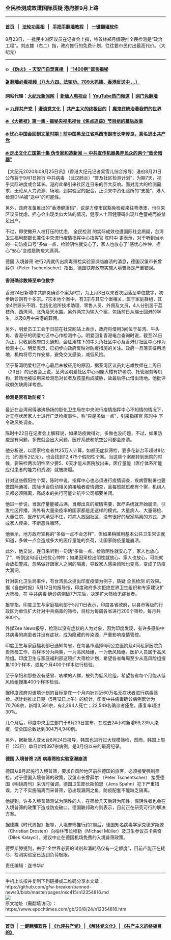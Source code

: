 ### 全民检测成效遭国际质疑 港府推9月上路
------------------------

#### [首页](https://github.com/gfw-breaker/banned-news3/blob/master/README.md) &nbsp;&nbsp;|&nbsp;&nbsp; [法轮功真相](https://github.com/begood0513/basic/blob/master/README.md)  &nbsp;&nbsp;|&nbsp;&nbsp; [手把手翻墙教程](https://github.com/gfw-breaker/guides/wiki)  &nbsp;&nbsp;|&nbsp;&nbsp; [一键翻墙软件](https://github.com/gfw-breaker/nogfw/blob/master/README.md)  



<div><img alt="" class="attachment-djy_600_400 size-djy_600_400 wp-post-image" src="https://i.epochtimes.com/assets/uploads/2020/08/WhatsApp-Image-2020-08-25-at-01.47.47-600x400.jpeg"/>
<div class="caption">
 8月23日，一批民主派区议员在记者会上指，特首林郑月娥硬推全民检测是“政治工程”。刘志雄（右二）指，政府推行的免费计划，往往要市民付出最高代价。（大纪元）
</div></div><hr/>

#### 💥 [《伪火》 - 天安门自焚真相 ](http://141.164.51.119:10000/videos/blog/weihuo.html)&nbsp; |&nbsp; [“1400例”谎言揭秘  ](http://141.164.51.119:10000/videos/blog/jiexi1400.html)

#### [ 🎬  翻墙必看视频（八九六四、法轮功、709大抓捕、香港反送中 ...）](https://github.com/gfw-breaker/links/blob/master/banned.md)

#### 网站代理：[大纪元新闻网](http://167.172.10.89:10080/gb/) &nbsp;|&nbsp; [新唐人电视台](http://167.172.10.89:8808/gb/)  &nbsp;|&nbsp; [YouTube热门频道](http://158.247.203.241/youtube.html) &nbsp;|&nbsp; [网门免翻墙](http://158.247.203.241:11000/show.aspx?name=ogHome)

#### 💥 [九评共产党](http://141.164.51.119:10000/videos/res/jiuping/)&nbsp; |&nbsp; [漫谈党文化](http://141.164.51.119:10000/videos/res/mtdwh/)&nbsp; |&nbsp; [共产主义的终极目的](http://141.164.51.119:10000/videos/res/zjmd/)&nbsp; |&nbsp; [魔鬼在統治著我們的世界](http://141.164.51.119:10000/videos/res/TheSpecter/)  

#### [ 🔥  《大裤衩》第一集 - 揭秘央视电视台《焦点追踪》节目组的幕后故事](http://141.164.51.119:10000/videos/news/../res/big-shorts/index.html)

#### [ 🔥  忧心中国会回到文革时期！前中国黑龙江省鸡西市副市长李传良，真名退出共产党](http://141.164.51.119:10000/videos/news/quit01.html)

#### [ 🔥  走出文化亡国第十集 伪专家和造新闻 － 中共宣传机器愚弄民众的两个“致命暗器”](http://141.164.51.119:10000/videos/news/../res/zcwhwg/index.html)

<div><p>
 【大纪元2020年08月25日讯】（香港大纪元记者吴雪儿综合报导）港府8月21日公布将于9月1日推行
 <ok href="https://www.epochtimes.com/gb/tag/%E4%B8%AD%E5%85%B1%E7%97%85%E6%AF%92.html">
  中共病毒
 </ok>
 （武汉肺炎）“普及社区检测计划”，为期7天，视乎实际进度或会延长。港府此举引来社区连日来的巨大反响。面对庞大的检测需求，无论从人力资源、场地，到实验室的配合，正引来中资化验所的“支援”，港人检测DNA被“送中”的可能性。
</p>
<p>
 另外，政府准备推出的“香港健康码”，说是方便巿民豁免检疫来往粤港澳，也引来区议员忧虑，担心会出现类似大陆的情况，健康人士因健康码出现红色警戒而被禁足出户。
</p>
<p>
 不过，即使撇开人权打压的忧虑，
 <ok href="https://www.epochtimes.com/gb/tag/%E5%85%A8%E6%B0%91%E6%A3%80%E6%B5%8B.html">
  全民检测
 </ok>
 的实际成效也遭国际社会质疑，台湾卫生福利部部长兼任中央流行疫情指挥中心指挥官
 <ok href="https://www.epochtimes.com/gb/tag/%E9%99%88%E6%97%B6%E4%B8%AD.html">
  陈时中
 </ok>
 更表示，对于听到当地的一句防疫口号“多做一点，检验阴性就安心了，家人也放心了”感忧心忡忡，担心“安心”变成是防疫大漏洞。
</p>
<p>
 德国
 <ok href="https://www.epochtimes.com/gb/tag/%E5%85%A5%E5%A2%83%E6%99%AE%E7%AD%9B.html">
  入境普筛
 </ok>
 进行2周就传出病毒筛检实验室濒临崩溃的消息，德国汉堡市长曾薛尔（Peter Tschentscher）指出，德国联邦政府实施入境普筛是严重错误。
</p>
<h4>
 香港确诊数降至单位数字
</h4>
<p>
 香港24日新增中共肺炎确诊个案为9宗，为上月3日以来首次回落至单位数字，初步确诊则有十多宗。7宗本地个案中，有3宗与其它个案相关，属于家庭群组，其余4宗源头不明，包括化验所技术助理、零售人员、外佣及文员，4人分别居于荔枝角、西湾河、北角及天水围。另外两宗为输入个案，包括前日从瑞士回港的学生，以及8月中来港的菲佣。
</p>
<p>
 另外，明爱员工工会于日前在社交网站上表示，政府将借用3间位于荃湾、牛头角、香港仔的明爱社区中心作检测中心。明爱回复香港电台查询时说，截至24日为止，只收到政府口头通知，会征用辖下的牛头角社区中心及香港仔社区中心作为检测中心。明爱表示，已初步向政府反映对防疫措施的关注。政府一旦落实征用场地，机构将尽力作安排，避免交叉感染，减低风险。
</p>
<p>
 至于荃湾明爱社区中心最后未被征用的原因，据荃湾区议员刘志雄牧师在上周日（23日）的记者会上说，荃湾区明爱社区中心同座大楼有护老院、托管服务等机构，若场地被征用来检测恐对长者及孩童构成威胁，故最后停止借出场地。他批评政府欠缺周详考虑。
</p>
<h4>
 检测是否有助防疫？
</h4>
<p>
 最近在台湾闹得沸沸扬扬的彰化卫生局在中央流行疫情指挥中心不知情的情况下，对无症状居家人士进行广泛检疫事件，称“只是多做一点”，引来指挥官
 <ok href="https://www.epochtimes.com/gb/tag/%E9%99%88%E6%97%B6%E4%B8%AD.html">
  陈时中
 </ok>
 下令政风处调查。
</p>
<p>
 陈时中22日在记者会上解释说，如果防疫做得对，多做也没问题，不过，如果防疫是有问题，多做就会出大问题，医疗系统和航空公司都会崩溃。
</p>
<p>
 他分析说，以居家检疫者共25万人计算，如都无症状筛检，要多花新台币超过8亿元（约港币2亿元），也会找到12,475个假阳性个案。当这些个案都转到医院的时候，要采检两次阴性至少要5、6天才能从医院放出来，医疗量能（医疗体系所能应付患者的能力和资源）就被挤爆。
</p>
<p>
 针对这些假阳性个案，陈时中说，指挥中心也必须进行疫情调查，疾病管制署也要做国际通报，国际也会启动相关的接触者疫情调查，且每班航班都有个案，机组人员都必须隔离，高成本的执行可能让航空公司都要关闭。
</p>
<p>
 他进一步说，当医疗量能被占满，当爆出真的疫情需要，医疗系统就开始崩溃，引发社区传播，海外有大量染疫率的国家都是走这样的模式。大量病人、大量筛检、大量住院、医疗机构承受不住，将病人放回社区，没有很好的居家隔离的方式，造成家人传染，不断恶性循环。
</p>
<p>
 他表示，地方政府宣称的“多做一点不会怎样”，但如果稍微用基本公共卫生常识就知道，多做一点会造成多大的医疗量能的负荷，让国家防疫量能崩溃。
</p>
<p>
 此外，他又说，连日来听到一句话“多做一点，检验阴性就安心了，家人也放心了”，听到这句话让他忧心忡忡；如果因采检出阴性就放心、家人也放心，可能就会放松警戒，忽略做好跟家人之间的隔离，导致家人感染风险也变高，变成了防疫大漏洞。
</p>
<p>
 针对彰化卫生局事件，有台湾民众提出印度疫情为例子，质疑
 <ok href="https://www.epochtimes.com/gb/tag/%E5%85%A8%E6%B0%91%E6%A3%80%E6%B5%8B.html">
  全民检测
 </ok>
 的效果。据《自由时报》5月12日的报导指，印度政府多次拒绝世界卫生组织和专家建议扩大筛检，在
 <ok href="https://www.epochtimes.com/gb/tag/%E4%B8%AD%E5%85%B1%E7%97%85%E6%AF%92.html">
  中共病毒
 </ok>
 确诊病例破7万宗后，决定扩大筛检无症状者。
</p>
<p>
 报导指，印度卫生与家庭福利部于5月11日表示，印度各省政府，以县市等级的行政区为单位扩大针对中共病毒的筛检，目标为每周各省进行200个筛检，每月共800个。
</p>
<p>
 外媒Zee News报导，检测以没有症状的人为对象，因为印度发现，有许多感染中共病毒的病患者并没有症状，成为隐藏的传染源，严重影响疫情管控。
</p>
<p>
 印度卫生与家庭福利部已通知每省，在每县市选择6间公立医院及4间私家医院负责筛检工作，将样本分为两类，一为高风险组，一为低风险组。医护人员属于高风险组。印度卫生与家庭福利部这项扩大筛检计划，希望各省每周至少从高风险组搜集100个样本，或每个月400个样本进行检验。
</p>
<p>
 至于孕妇和那些没有感冒、咳嗽的人群，被列为低风险组，希望各省每个月能从低风险组搜集400个样本检验。
</p>
<p>
 据印度政府对该项计划的目标是在一个月内针对近60万名无症状者进行病毒筛检。据计划推出日期（5月12日上午）的统计，印度中共病毒确诊病例累计为70,768宗，新增3,591宗，有2,294人死亡；22,549名确诊者痊愈，康复率超过30%。
</p>
<p>
 几个月后，印度中央卫生部门于8月23日宣布，在过去24小时新增69,239人染疫，使全国总数达到304万4,940例。
</p>
<p>
 另外，据新唐人亚太台8月24日报导，韩国也进行过大规模筛检，然而，韩国上周日（23日）单日新增397宗病例，是3月份以来的最高纪录。
</p>
<h4>
 德国
 <ok href="https://www.epochtimes.com/gb/tag/%E5%85%A5%E5%A2%83%E6%99%AE%E7%AD%9B.html">
  入境普筛
 </ok>
 2周 病毒筛检实验室濒崩溃
</h4>
<p>
 德国从8月起施行入境普筛，要求自风险地区前往德国的旅客，必须接受强制筛检。对于德国入境普筛的政策，汉堡市长曾薛尔
 <span class="st">
  （Peter Tschentscher）
 </span>
 接受德国《明镜周刊》采访时强调，德国卫生部长斯帕恩（Jens Spahn）犯下严重错误，为了不实施隔离而采普筛，恐出现漏网之鱼，防疫配套不能缺乏隔离。
</p>
<p>
 他提到，许多入境普筛测试为阴性的人，在筛检几天后转为阳性，假阴性者也会在入境普筛的政策下造成防疫破口。德国联邦政府则表示，目前正在研究可行的解决方案。
</p>
<p>
 据德媒《时代周报》报导，入境普筛推行约2周后，德国知名病毒学家克德罗斯滕（Christian Drosten）向柏林市长穆勒（Michael Müller）及卫生参议员卡莱奇（Dilek Kalayci），建议中止在德国机场免费的入境普筛政策。
</p>
<p>
 德罗斯滕提到，由于“全世界必要的试剂和消耗品仅有一定额度”，目前产能正在耗尽，检测实验室已达到负荷极限。
</p>
<p>
 责任编辑：连书华#
</p>
</div>
<hr/>
手机上长按并复制下列链接或二维码分享本文章：<br/>
https://github.com/gfw-breaker/banned-news3/blob/master/pages/nsc415/n12354816.md <br/>
<a href='https://github.com/gfw-breaker/banned-news3/blob/master/pages/nsc415/n12354816.md'><img src='https://github.com/gfw-breaker/banned-news3/blob/master/pages/nsc415/n12354816.md.png'/></a> <br/>
原文地址（需翻墙访问）：https://www.epochtimes.com/gb/20/8/24/n12354816.htm


------------------------
#### [首页](https://github.com/gfw-breaker/banned-news3/blob/master/README.md) &nbsp;|&nbsp; [一键翻墙软件](https://github.com/gfw-breaker/nogfw/blob/master/README.md) &nbsp;| [《九评共产党》](https://github.com/gfw-breaker/9ping.md/blob/master/README.md#九评之一评共产党是什么) | [《解体党文化》](https://github.com/gfw-breaker/jtdwh.md/blob/master/README.md) | [《共产主义的终极目的》](https://github.com/gfw-breaker/gczydzjmd.md/blob/master/README.md)


<img src='http://gfw-breaker.win/banned-news3/pages/nsc415/n12354816.md' width='0px' height='0px'/>